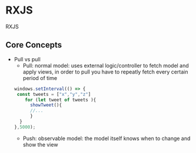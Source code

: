 # RXJS
RXJS
## Core Concepts
- Pull vs pull
  - Pull: normal model: uses external logic/controller to fetch model and apply views, in order to pull you have to repeatly fetch every certain period of time
  ```javascript
  windows.setInterval(() => {
   const tweets = ["x","y","z"]
      for (let tweet of tweets ){
        showTweet(){
        //...
        }
    }
  },5000);

  ```
  - Push: observable model: the model itself knows when to change and show the view
